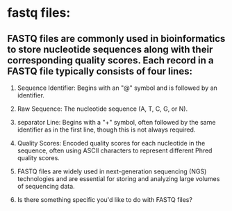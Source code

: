 # fastq files:


## FASTQ files are commonly used in bioinformatics to store nucleotide sequences along with their corresponding quality scores. Each record in a FASTQ file typically consists of four lines:

1. Sequence Identifier: Begins with an "@" symbol and is followed by an identifier.
2. Raw Sequence: The nucleotide sequence (A, T, C, G, or N).
3. separator Line: Begins with a "+" symbol, often followed by the same identifier as in the first line, though this is not always required.
4. Quality Scores: Encoded quality scores for each nucleotide in the sequence, often using ASCII characters to represent different Phred quality scores.
5. FASTQ files are widely used in next-generation sequencing (NGS) technologies and are essential for storing and analyzing large volumes of sequencing data.

6. Is there something specific you'd like to do with FASTQ files?
